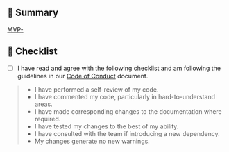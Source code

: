 <!--  
PR Title format:  
JIRA_BOARD_ABBREVIATION-JIRA_TASK_NUMBER: TITLE_OF_JIRA_TASK  
-->

## 🎯 Summary

<!-- COMPLETE JIRA LINK BELOW -->  
[MVP-](https://citz-imb.atlassian.net/browse/MVP-)

<!-- PROVIDE BELOW an explanation of your changes and any images to support your explanation -->


## 🔰 Checklist

- [ ] I have read and agree with the following checklist and am following the guidelines in our [Code of Conduct](/CODE_OF_CONDUCT.md) document.

> - I have performed a self-review of my code.
> - I have commented my code, particularly in hard-to-understand areas.
> - I have made corresponding changes to the documentation where required.
> - I have tested my changes to the best of my ability.
> - I have consulted with the team if introducing a new dependency.
> - My changes generate no new warnings.
